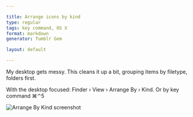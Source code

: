 ```yaml
---

title: Arrange icons by kind
type: regular
tags: key command, OS X
format: markdown
generator: Tumblr Gem

layout: default

---
```


My desktop gets messy. This cleans it up a bit, grouping items by filetype, folders first.

With the desktop focused: Finder &rsaquo; View &rsaquo; Arrange By &rsaquo; Kind. Or by key command &#x2318;&#x2303;5

![Arrange By Kind screenshot](http://media.tumblr.com/tumblr_li7l8gDREe1qan2hw.png)

